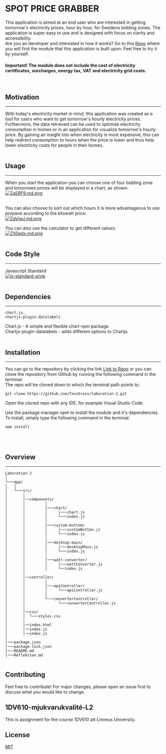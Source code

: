 # **SPOT PRICE GRABBER**

This application is aimed at an end user who are interested in getting tomorrow's electricity prices, hour by hour, for Swedens bidding zones. The application is super easy to use and is designed with focus on clarity and accessibility.<br> Are you an developer and interested in how it works? Go to this [Repo](https://github.com/TessGrass/laboration-1.git) where you will find the module that this application is built upon. Feel free to try it by yourself.
#### Important! The module does not include the cost of electricity certificates, surcharges, energy tax, VAT and electricity grid costs.
<br>

## **Motivation**
---
With today's electricity market in mind, this application was created as a tool for users who want to get tomorrow's hourly electricity prices. Furthermore, the data retrieved can be used to optimize electricity consumption in homes or in an application for visualize tomorrow's hourly price. By gaining an insight into when electricity is most expensive, this can help redirect consumption to hours when the price is lower and thus help lower electricity costs for people in their homes.
<br><br>

## **Usage**
---
When you start the application you can choose one of four bidding zone and tomorrows prices will be displayed in a chart, as shown:<br>
[![ZaE8F9.md.png](https://iili.io/ZaE8F9.md.png)](https://freeimage.host/i/ZaE8F9)<br><br>

You can also choose to sort out which hours it is more advantageous to use propane according to the kilowatt price:<br>
[![ZaVjwJ.md.png](https://iili.io/ZaVjwJ.md.png)](https://freeimage.host/i/ZaVjwJ)

You can also use the calculator to get different values:<br>
[![ZX0edx.md.png](https://iili.io/ZX0edx.md.png)](https://freeimage.host/i/ZX0edx)
<br><br>

## **Code Style**
---
Javascript Standard<br>
[![js-standard-style](https://img.shields.io/badge/code%20style-standard-brightgreen.svg)](http://standardjs.com)
<br><br>

## **Dependencies**
---
```
chart.js,
chartjs-plugin-datalabels

```
 Chart.js - A simple and flexible chart npm package.<br>
 Chartjs-plugin-datalabels - adds different options to Chartjs.
<br><br>

## **Installation**
---
You can go to the repository by clicking the link [Link to Repo](https://github.com/TessGrass/laboration-2.git)
or you can clone the repository from Github by running the following command in the terminal.<br>The repo will be cloned down to which the terminal path points to:

 ```
 git clone https://github.com/TessGrass/laboration-2.git
 ```

Open the cloned repo with any IDE, for example Visual Studio Code.

Use the package manager npm to install the module and it's dependencies. To install, simply type the following command in the terminal:
```bash
npm install
```
<br><br>

## **Overview**
---

```
Laboration 2  
│
└───app/
│   │
│   └───src/
│       │
│       │──components/
│       │         │
│       │         │───chart/
│       │         │     │───chart.js
│       │         │     └───index.js
│       │         │
│       │         │───custom-buttom/
│       │         │     │───customButton.js
│       │         │     └───index.js
│       │         │
│       │         │───desktop-main/
│       │         │     │───desktopMain.js
│       │         │     └───index.js
│       │         │
│       │         │───watt-converter/
│       │         │     │───wattConverter.js
│       │         │     └──index.js
│       │ 
│       │──controller/
│       │         │
│       │         │───apiController/
│       │         │     └───apiController.js
│       │         │
│       │         └───converterController/
│       │               └───converterController.js
│       │         
│       │──css/
│       │  └───styles.css
│       │ 
│       │──index.html
│       │──index.js
│       │──index.js
│
│───package.json
│───package-lock.json
│───README.md
│───Reflektion.md


```

## Contributing
Feel free to contribute! For major changes, please open an issue first to discuss what you would like to change.

## 1DV610-mjukvarukvalité-L2
This is assignment for the course 1DV610 att Linneus University.

## License
[MIT](https://choosealicense.com/licenses/mit/)
